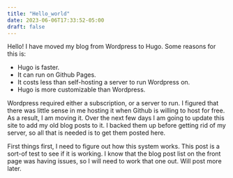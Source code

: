 ```yaml
---
title: "Hello_world"
date: 2023-06-06T17:33:52-05:00
draft: false
---
```

Hello! I  have moved my blog from Wordpress to Hugo. Some reasons for this is:

 - Hugo is faster.
 - It can run on Github Pages.
 - It costs less than self-hosting a server to run Wordpress on.
 - Hugo is more customizable than Wordpress.

Wordpress required either a subscription, or a server to run. I figured that there was little sense in me hosting it when Github is willing to host for free. As a result, I am moving it. Over the next few days I am going to update this site to add my old blog posts to it. I backed them up before getting rid of my server, so all that is needed is to get them posted here. 

First things first, I need to figure out how this system works. This post is a sort-of test to see if it is working. I know that the blog post list on the front page was having issues, so I will need to work that one out. Will post more later.
